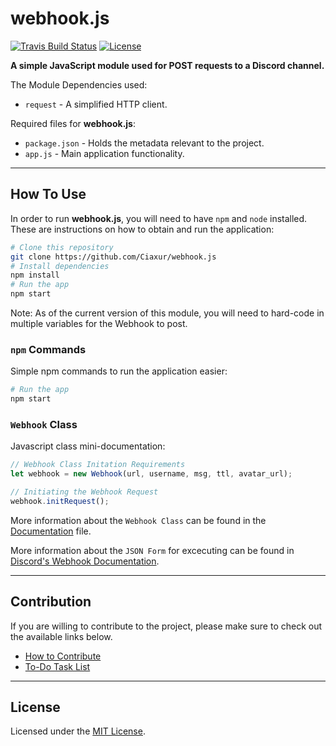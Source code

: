 # webhook.js

[![Travis Build Status](https://travis-ci.org/Ciaxur/webhook.js.svg?branch=master)](https://travis-ci.org/Ciaxur/webhook.js)
[![License](https://img.shields.io/badge/license-MIT-blue.svg)](https://raw.githubusercontent.com/Ciaxur/webhook.js/master/LICENSE)

**A simple JavaScript module used for POST requests to a Discord channel.**

The Module Dependencies used:
- `request` - A simplified HTTP client.

Required files for **webhook.js**:

- `package.json` - Holds the metadata relevant to the project.
- `app.js` - Main application functionality.

---

## How To Use

In order to run **webhook.js**, you will need to have `npm` and `node` installed. These are instructions on how to obtain and run the application:

```bash
# Clone this repository
git clone https://github.com/Ciaxur/webhook.js
# Install dependencies
npm install
# Run the app
npm start
```

Note: As of the current version of this module, you will need to hard-code in multiple variables for the Webhook to post.

### `npm` Commands

Simple npm commands to run the application easier:

```bash
# Run the app
npm start
```

### `Webhook` Class

Javascript class mini-documentation:

```javascript
// Webhook Class Initation Requirements
let webhook = new Webhook(url, username, msg, ttl, avatar_url);

// Initiating the Webhook Request
webhook.initRequest();
```

More information about the `Webhook Class` can be found in the [Documentation](docs/WebhookClass.md) file.

More information about the `JSON Form` for excecuting can be found in [Discord's Webhook Documentation](https://discordapp.com/developers/docs/resources/webhook#execute-webhook).

---

## Contribution

If you are willing to contribute to the project, please make sure to check out the available links below.

- [How to Contribute](docs/Contribution.md)
- [To-Do Task List](docs/TaskList.md)

---

## License

Licensed under the [MIT License](LICENSE.md).
